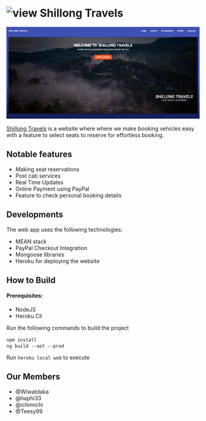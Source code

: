  # ![view](https://raw.githubusercontent.com/ichimichi/Shillong-Travels/master/src/favicon.ico) Shillong Travels  
 
 [![view](https://raw.githubusercontent.com/ichimichi/Shillong-Travels/master/src/assets/images/BrowserView.jpg)](https://shillongtravels.herokuapp.com/home)
 
[Shillong Travels](https://shillongtravels.herokuapp.com/home) is a website where where we make booking vehicles easy with a feature to select seats to reserve for effortless booking.

## Notable features

* Making seat reservations
* Post cab services
* Real Time Updates
* Online Payment using PayPal
* Feature to check personal booking details

## Developments

The web app uses the following technologies:
* MEAN stack
* PayPal Checkout Integration
* Mongoose libraries
* Heroku for deploying the website

## How to Build

#### Prerequisites:
* NodeJS
* Heroku Cli

Run the following commands to build the project
```
npm install
ng build --aot --prod
```
Run ```heroku local web``` to execute

## Our Members

* @Wiwatdaka
* @haphi33
* @ichimichi
* @Teesy99

